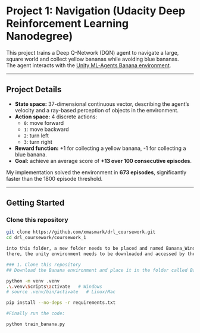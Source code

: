# Project 1: Navigation (Udacity Deep Reinforcement Learning Nanodegree)

This project trains a Deep Q-Network (DQN) agent to navigate a large, square world and collect yellow bananas while avoiding blue bananas.  
The agent interacts with the [Unity ML-Agents Banana environment](https://github.com/udacity/deep-reinforcement-learning/tree/master/p1_navigation).

---

## Project Details

- **State space:** 37-dimensional continuous vector, describing the agent’s velocity and a ray-based perception of objects in the environment.  
- **Action space:** 4 discrete actions:
  - `0`: move forward  
  - `1`: move backward  
  - `2`: turn left  
  - `3`: turn right  
- **Reward function:** +1 for collecting a yellow banana, -1 for collecting a blue banana.  
- **Goal:** achieve an average score of **+13 over 100 consecutive episodes**.  

My implementation solved the environment in **673 episodes**, significantly faster than the 1800 episode threshold.

---

## Getting Started

### Clone this repository
```bash
git clone https://github.com/xmasmark/drl_coursework.git
cd drl_coursework/coursework_1

into this folder, a new folder needs to be placed and named Banana_Windows_x86_64
there, the unity environment needs to be downloaded and accessed by the application

### 1. Clone this repository
## Download the Banana environment and place it in the folder called Banana_Windows_x86_64

python -m venv .venv
.\.venv\Scripts\activate   # Windows
# source .venv/bin/activate   # Linux/Mac

pip install --no-deps -r requirements.txt

#Finally run the code:

python train_banana.py

